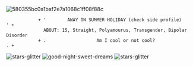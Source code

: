 ![580355bc0a1baf2e7a1068c1ff08f88c](https://github.com/user-attachments/assets/fb2bdc89-202a-44c7-a982-cdf92e919f05) 
            
                + '        AWAY ON SUMMER HOLIDAY (check side profile)          ' + 
                  ABOUT: 15, Straight, Polyamourus, Transgender, Bipolar Disorder
                + .                   Am I cool or not cool?                    . +

![stars-glitter](https://github.com/user-attachments/assets/70420060-23ed-4fe2-827b-42840455f4d9)
 ![good-night-sweet-dreams](https://github.com/user-attachments/assets/44e9aada-b1a4-4d01-923a-cec1391eb808) ![stars-glitter](https://github.com/user-attachments/assets/70420060-23ed-4fe2-827b-42840455f4d9)
<!---
alnstfan/alnstfan is a ✨ special ✨ repository because its `README.md` (this file) appears on your GitHub profile.
You can click the Preview link to take a look at your changes.
--->


